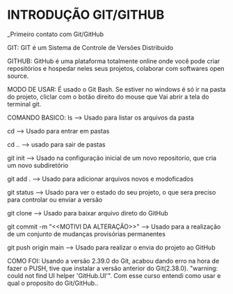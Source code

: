 # INTRODUÇÃO GIT/GITHUB

_Primeiro contato com Git/GitHub

GIT: GIT é um Sistema de Controle de Versões Distribuído

GITHUB: GitHub é uma plataforma totalmente online onde você pode criar 
repositórios e hospedar neles seus projetos, colaborar com softwares open source.

MODO DE USAR:
É usado o Git Bash. Se estiver no windows é só ir na pasta do projeto, cliclar com o
botão direito do mouse que Vai abrir a tela do terminal git.

COMANDO BASICO:
ls --> Usado para listar os arquivos da pasta

cd --> Usado para entrar em pastas

cd .. --> usado para sair de pastas

git init --> Usado na configuração inicial de um novo repositorio, que cria um novo subdiretório

git add . --> Usado para adicionar arquivos novos e modoficados 

git status --> Usado para ver o estado do seu projeto, o que sera preciso para controlar ou
enviar a versão 

git clone --> Usado para baixar arquivo direto do GitHub

git commit -m "<<MOTIVI DA ALTERAÇÃO>>" --> Usado para a realização de um conjunto de mudanças
provisórias permanentes

git push origin main --> Usado para realizar o envia do projeto ao GitHub

COMO FOI:
Usando a versão 2.39.0 do Git, acabou dando erro na hora de fazer o PUSH,
tive que instalar a versão anterior do Git(2.38.0).
"warning: could not find UI helper 'GitHub.UI'".
Com esse curso entendi como usar e qual o proposito do Git/GitHub..